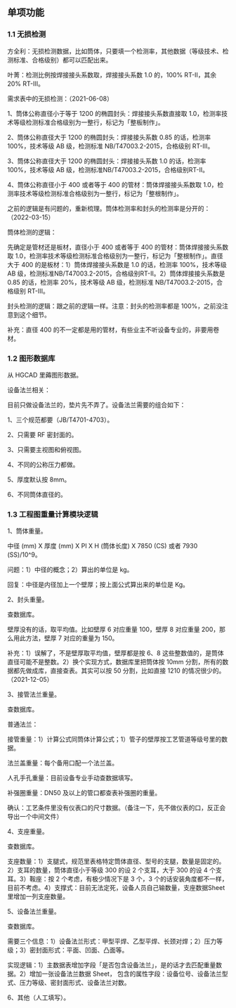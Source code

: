 ## 单项功能

### 1.1 无损检测

方全利：无损检测数据，比如筒体，只要填一个检测率，其他数据（等级技术、检测标准、合格级别）都可以匹配出来。

叶菁：检测比例按焊接接头系数取，焊接接头系数 1.0 的，100% RT-II，其余 20% RT-III。

需求表中的无损检测：（2021-06-08）

1、筒体公称直径小于等于 1200 的椭圆封头：焊接接头系数直接取 1.0，检测率技术等级检测标准合格级别为一整行，标记为「整板制作」。

2、筒体公称直径大于 1200 的椭圆封头：焊接接头系数 0.85 的话，检测率 100%，技术等级 AB 级，检测标准 NB/T47003.2-2015，合格级别 RT-Ⅲ。

3、筒体公称直径大于 1200 的椭圆封头：焊接接头系数 1.0 的话，检测率 100%，技术等级 AB 级，检测标准NB/T47003.2-2015，合格级别RT-Ⅱ。

4、筒体公称直径小于 400 或者等于 400 的管材：筒体焊接接头系数取 1.0，检测率技术等级检测标准合格级别为一整行，标记为「整根制作」。

之前的逻辑是有问题的，重新梳理。筒体检测率和封头的检测率是分开的：（2022-03-15）

筒体检测的逻辑：

先确定是管材还是板材，直径小于 400 或者等于 400 的管材：筒体焊接接头系数取 1.0，检测率技术等级检测标准合格级别为一整行，标记为「整根制作」。直径大于 400 的是板材：1）筒体焊接接头系数是 1.0 的话，检测率 100%，技术等级 AB 级，检测标准NB/T47003.2-2015，合格级别RT-Ⅱ。2）筒体焊接接头系数是 0.85 的话，检测率 20%，技术等级 AB 级，检测标准 NB/T47003.2-2015，合格级别 RT-Ⅲ。

封头检测的逻辑：跟之前的逻辑一样。注意：封头的检测率都是 100%，之前没注意到这个细节。

补充：直径 400 的不一定都是用的管材，有些业主不听设备专业的，非要用卷材。

### 1.2 图形数据库

从 HGCAD 里薅图形数据。

设备法兰相关：

目前只做设备法兰的，垫片先不弄了。设备法兰需要的组合如下：

1、三个规范都要（JB/T4701-4703）。

2、只需要 RF 密封面的。

3、只需要主视图和俯视图。

4、不同的公称压力都做。

5、厚度默认按 8mm。

6、不同筒体直径的。

### 1.3 工程图重量计算模块逻辑

1、筒体重量。

中径 (mm) X 厚度 (mm) X PI X H (筒体长度) X 7850 (CS) 或者 7930 (SS)/10^9。

问题：1）中径的概念；2）算出的单位是 kg。

回复：中径是内径加上一个壁厚；按上面公式算出来的单位是 Kg。

2、封头重量。

查数据库。

壁厚没有的话，取平均值。比如壁厚 6 对应重量 100，壁厚 8 对应重量 200，那么用此方法，壁厚 7 对应的重量为 150。

补充：1）误解了，不是壁厚取平均值，壁厚都是按 6、8 这些整数值的，是筒体直径可能不是整数。2）换个实现方式，数据库里把筒体按 10mm 分割，所有的数据都先做成库，直接查表。其实可以按 50 分割，比如直接 1210 的情况很少的。（2021-12-05）

3、接管法兰重量。

查数据库。

普通法兰：

接管重量：1）计算公式同筒体计算公式；1）管子的壁厚按工艺管道等级号里的数据。

法兰盖重量：每个备用口配一个法兰盖。

人孔手孔重量：目前设备专业手动查数据填写。

补强圈重量：DN50 及以上的管口都查表补强圈的重量。

确认：工艺条件里没有仪表口的尺寸数据。（备注一下，先不做仪表的口，反正会导出一个中间文件）

4、支座重量。

查数据库。

支座数量：1）支腿式，规范里表格特定筒体直径、型号的支腿，数量是固定的。2）支耳的数量，筒体直径小于等级 300 的设 2 个支耳，大于 300 的设 4 个支耳。3）鞍座：按 2 个考虑，有极少情况下是 3 个，3 个的话安装角度都不一样，目前不考虑。4）支撑式：目前无法定死，设备人员自己输数量，支座数据Sheet里增加一列支座数量。

5、设备法兰重量。

查数据库。

需要三个信息：1）设备法兰形式：甲型平焊、乙型平焊、长颈对焊；2）压力等级；3）密封面形式：平面、凹面、凸面等。

实现逻辑：1）主数据表增加字段「是否包含设备法兰」，是的话才去匹配重量数据。2）增加一张设备法兰数据 Sheet，  包含的属性字段：设备位号、设备法兰型式、压力等级、密封面形式、设备法兰对数。

6、其他（人工填写）。